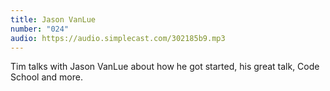 ```yaml
---
title: Jason VanLue
number: "024"
audio: https://audio.simplecast.com/302185b9.mp3
---
```


Tim talks with Jason VanLue about how he got started, his great talk, Code School and more.
